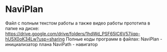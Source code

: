 # NaviPlan
Файл с полным текстом работы а также видео работы прототипа в папке на диске: https://drive.google.com/drive/folders/1hdWd_PSF65IC6V57iiqp-hU5X0oK34Lw?usp=sharing
Полные коды программ в файлах:
NaviPlan - инициализатор плана
NaviPath - навигатор
